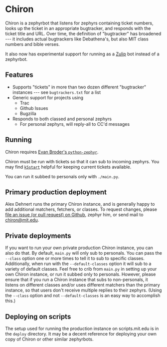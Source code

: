 Chiron
======

Chiron is a zephyrbot that listens for zephyrs containing ticket numbers, looks
up the ticket in an appropriate bugtracker, and responds with the ticket title
and URL. Over time, the definition of "bugtracker" has broadened --- it
includes actual bugtrackers like Debathena's, but also MIT class numbers and
bible verses.

It also now has experimental support for running as a
[Zulip](https://zulip.com/) bot instead of a zephyrbot.

Features
--------

- Supports "tickets" in more than two dozen different "bugtracker" instances --- see `bugtrackers.txt` for a list
- Generic support for projects using
    - Trac
    - Github Issues
    - Bugzilla
- Responds to both classed and personal zephyrs
    - For personal zephyrs, will reply-all to CC'd messages

Running
-------

Chiron requires [Evan Broder's
`python-zephyr`](https://github.com/ebroder/python-zephyr).

Chiron must be run with tickets so that it can sub to incoming zephyrs. You may
find [`k5start`](http://www.eyrie.org/~eagle/software/kstart/) helpful for
keeping current tickets available.

You can run it subbed to personals only with `./main.py`.

Primary production deployment
-----------------------------

Alex Dehnert <adehnert> runs the primary Chiron instance, and is generally
happy to add additional matchers, fetchers, or classes. To request changes,
please [file an issue (or pull request) on
Github](https://github.com/sipb/chiron/issues/), zephyr him, or send mail to
chiron@mit.edu.

Private deployments
-------------------

If you want to run your own private production Chiron instance, you can also
do that. By default, `main.py` will only sub to personals. You can pass the
`--class` option one or more times to tell it to sub to specific classes.
Additionally, when run with the `--default-classes` option it will sub to a
variety of default classes. Feel free to crib from `main.py` in setting up
your own Chiron instance, or run it subbed only to personals. However, please
ensure that if you run a Chiron instance that subs to non-personals, it
listens on different classes and/or uses different matchers than the primary
instance, so that users don't receive multiple replies to their zephyrs.
(Using the `--class` option and not `--default-classes` is an easy way to
accomplish this.)

Deploying on scripts
--------------------

The setup used for running the production instance on scripts.mit.edu is in the
`deploy` directory. It may be a decent reference for deploying your own copy of
Chiron or other similar zephyrbots.
